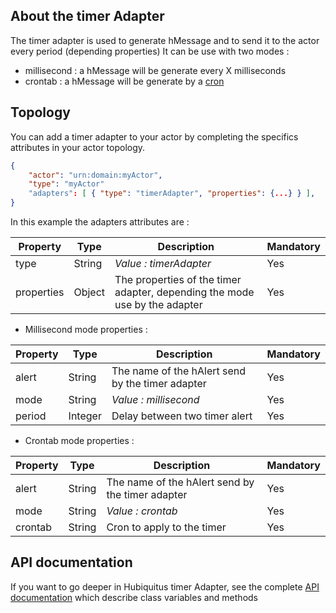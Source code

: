 ## About the timer Adapter

The timer adapter is used to generate hMessage and to send it to the actor every period (depending properties)
It can be use with two modes :

* millisecond : a hMessage will be generate every X milliseconds
* crontab : a hMessage will be generate by a [cron](https://npmjs.org/package/cron)

## Topology

You can add a timer adapter to your actor by completing the specifics attributes in your actor topology.

```json
{
    "actor": "urn:domain:myActor",
    "type": "myActor"
    "adapters": [ { "type": "timerAdapter", "properties": {...} } ],
}
```

In this example the adapters attributes are :

<table>
    <thead>
        <tr>
            <th>Property</th>
            <th>Type</th>
            <th>Description</th>
            <th>Mandatory</th>
        </tr>
    </thead>
    <tbody>
        <tr>
            <td>type</td>
            <td>String</td>
            <td><em>Value : timerAdapter</em></td>
            <td>Yes</td>
        </tr>
        <tr>
            <td>properties</td>
            <td>Object</td>
            <td>The properties of the timer adapter, depending the mode use by the adapter
            </td>
            <td>Yes</td>
        </tr>
    </tbody>
</table>

* Millisecond mode properties :

<table>
    <thead>
        <tr>
            <th>Property</th>
            <th>Type</th>
            <th>Description</th>
            <th>Mandatory</th>
        </tr>
    </thead>
    <tbody>
        <tr>
            <td>alert</td>
            <td>String</td>
            <td>The name of the hAlert send by the timer adapter</td>
            <td>Yes</td>
        </tr>
        <tr>
            <td>mode</td>
            <td>String</td>
            <td><em>Value : millisecond</em></td>
            <td>Yes</td>
        </tr>
        <tr>
            <td>period</td>
            <td>Integer</td>
            <td>Delay between two timer alert</td>
            <td>Yes</td>
        </tr>
    </tbody>
</table>

* Crontab mode properties :

<table>
    <thead>
        <tr>
            <th>Property</th>
            <th>Type</th>
            <th>Description</th>
            <th>Mandatory</th>
        </tr>
    </thead>
    <tbody>
        <tr>
            <td>alert</td>
            <td>String</td>
            <td>The name of the hAlert send by the timer adapter</td>
            <td>Yes</td>
        </tr>
        <tr>
            <td>mode</td>
            <td>String</td>
            <td><em>Value : crontab</em></td>
            <td>Yes</td>
        </tr>
        <tr>
            <td>crontab</td>
            <td>String</td>
            <td>Cron to apply to the timer</td>
            <td>Yes</td>
        </tr>
    </tbody>
</table>



## API documentation

If you want to go deeper in Hubiquitus timer Adapter, see the complete [API documentation](http://coffeedoc.info/github/hubiquitus/hubiquitus/master/) which describe class variables and methods
